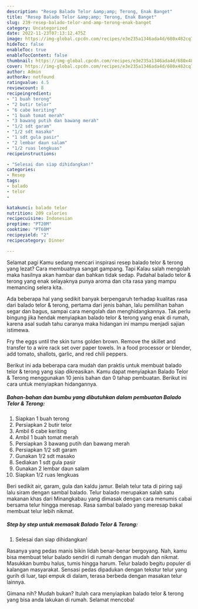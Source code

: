 ```yaml
---
description: "Resep Balado Telor &amp;amp; Terong, Enak Banget"
title: "Resep Balado Telor &amp;amp; Terong, Enak Banget"
slug: 239-resep-balado-telor-and-amp-terong-enak-banget
category: Uncategorized
date: 2022-11-23T07:13:12.475Z
image: https://img-global.cpcdn.com/recipes/e3e235a1346ada4d/680x482cq70/balado-telor-terong-foto-resep-utama.jpg
hideToc: false
enableToc: true
enableTocContent: false
thumbnail: https://img-global.cpcdn.com/recipes/e3e235a1346ada4d/680x482cq70/balado-telor-terong-foto-resep-utama.jpg
cover: https://img-global.cpcdn.com/recipes/e3e235a1346ada4d/680x482cq70/balado-telor-terong-foto-resep-utama.jpg
author: Admin
authorAv: notfound
ratingvalue: 4.5
reviewcount: 8
recipeingredient:
- "1 buah terong"
- "2 butir telor"
- "6 cabe keriting"
- "1 buah tomat merah"
- "3 bawang putih dan bawang merah"
- "1/2 sdt garam"
- "1/2 sdt masako"
- "1 sdt gula pasir"
- "2 lembar daun salam"
- "1/2 ruas lengkuas"
recipeinstructions:

- "Selesai dan siap dihidangkan!"
categories:
- Resep
tags:
- balado
- telor
- 

katakunci: balado telor  
nutrition: 209 calories
recipecuisine: Indonesian
preptime: "PT20M"
cooktime: "PT60M"
recipeyield: "2"
recipecategory: Dinner

---
```



Selamat pagi Kamu sedang mencari inspirasi resep balado telor &amp; terong yang lezat? Cara membuatnya sangat gampang. Tapi Kalau salah mengolah maka hasilnya akan hambar dan bahkan tidak sedap. Padahal balado telor &amp; terong yang enak selayaknya punya aroma dan cita rasa yang mampu memancing selera kita.


Ada beberapa hal yang sedikit banyak berpengaruh terhadap kualitas rasa dari balado telor &amp; terong, pertama dari jenis bahan, lalu pemilihan bahan segar dan bagus, sampai cara mengolah dan menghidangkannya. Tak perlu bingung jika hendak menyiapkan balado telor &amp; terong yang enak di rumah, karena asal sudah tahu caranya maka hidangan ini mampu menjadi sajian istimewa.

Fry the eggs until the skin turns golden brown. Remove the skillet and transfer to a wire rack set over paper towels. In a food processor or blender, add tomato, shallots, garlic, and red chili peppers.


Berikut ini ada beberapa cara mudah dan praktis untuk membuat balado telor &amp; terong yang siap dikreasikan. Kamu dapat menyiapkan Balado Telor &amp; Terong menggunakan 10 jenis bahan dan 0 tahap pembuatan. Berikut ini cara untuk menyiapkan hidangannya.

<!--inarticleads1-->

##### Bahan-bahan dan bumbu yang dibutuhkan dalam pembuatan Balado Telor &amp; Terong:

1. Siapkan 1 buah terong
1. Persiapkan 2 butir telor
1. Ambil 6 cabe keriting
1. Ambil 1 buah tomat merah
1. Persiapkan 3 bawang putih dan bawang merah
1. Persiapkan 1/2 sdt garam
1. Gunakan 1/2 sdt masako
1. Sediakan 1 sdt gula pasir
1. Gunakan 2 lembar daun salam
1. Siapkan 1/2 ruas lengkuas


Beri sedikit air, garam, gula dan kaldu jamur. Belah telur tata di piring saji lalu siram dengan sambal balado. Telur balado merupakan salah satu makanan khas dari Minangkabau yang dimasak dengan cara menumis cabai bersama telur hingga meresap. Rasa sambal balado yang meresap bakal membuat telur lebih nikmat. 

<!--inarticleads2-->

##### Step by step untuk memasak Balado Telor &amp; Terong:


1. Selesai dan siap dihidangkan!

Rasanya yang pedas manis bikin lidah benar-benar bergoyang. Nah, kamu bisa membuat telur balado sendiri di rumah dengan mudah dan nikmat. Masukkan bumbu halus, tumis hingga harum. Telur balado begitu populer di kalangan masyarakat. Sensasi pedas dipadukan dengan tekstur telur yang gurih di luar, tapi empuk di dalam, terasa berbeda dengan masakan telur lainnya. 

Gimana nih? Mudah bukan? Itulah cara menyiapkan balado telor &amp; terong yang bisa anda lakukan di rumah. Selamat mencoba!
